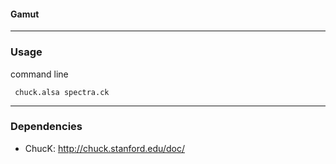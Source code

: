 #### Gamut

---

### Usage
command line

     chuck.alsa spectra.ck

---

### Dependencies

 - ChucK: [ http://chuck.stanford.edu/doc/ ]( http://chuck.stanford.edu/doc/ )


